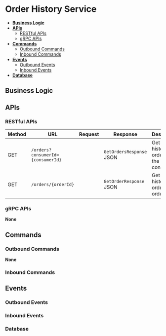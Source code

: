 # Order History Service

- [**Business Logic**](#business-logic)
- [**APIs**](#apis)
   - [RESTful APIs](#restful-apis)
   - [gRPC APIs](#grpc-apis)
- [**Commands**](#commands)
   - [Outbound Commands](#outbound-commands)
   - [Inbound Commands](#inbound-commands)
- [**Events**](#events)
   - [Outbound Events](#outbound-events)
   - [Inbound Events](#inbound-events)
- [**Database**](#database)

## Business Logic

## APIs
### RESTful APIs
| Method | URL | Request | Response | Description | 
|----|----|----|----|----|
| GET | `/orders?consumerId={consumerId}` | | `GetOrdersResponse` JSON | Get all the historical orders from the consumer. |
| GET | `/orders/{orderId}` | | `GetOrderResponse` JSON | Get a historical order by order ID. |

### gRPC APIs
**None**

## Commands
### Outbound Commands
**None**

### Inbound Commands

## Events
### Outbound Events
### Inbound Events

### Database
